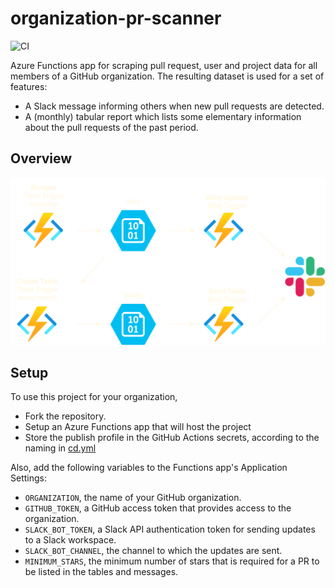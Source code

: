 # organization-pr-scanner

![CI](https://github.com/jochemloedeman/organization-pr-tool/actions/workflows/ci.yml/badge.svg
)

Azure Functions app for scraping pull request, user and project data for all members of a GitHub organization. The resulting dataset is used for a set of features:

* A Slack message informing others when new pull requests are detected.
* A (monthly) tabular report which lists some elementary information about the pull requests of the past period.

## Overview
![](presentation/pr-scanner-diagram.png)

## Setup
To use this project for your organization,
* Fork the repository.
* Setup an Azure Functions app that will host the project
* Store the publish profile in the GitHub Actions secrets, according to the naming in [cd.yml](https://github.com/godatadriven/organization-pr-scanner/blob/main/.github/workflows/cd.yml)

Also, add the following variables to the Functions app's Application Settings: 
* `ORGANIZATION`, the name of your GitHub organization.
* `GITHUB_TOKEN`, a GitHub access token that provides access to the organization.
* `SLACK_BOT_TOKEN`, a Slack API authentication token for sending updates to a Slack workspace.
* `SLACK_BOT_CHANNEL`, the channel to which the updates are sent.
* `MINIMUM_STARS`, the minimum number of stars that is required for a PR to be listed in the tables and messages.
